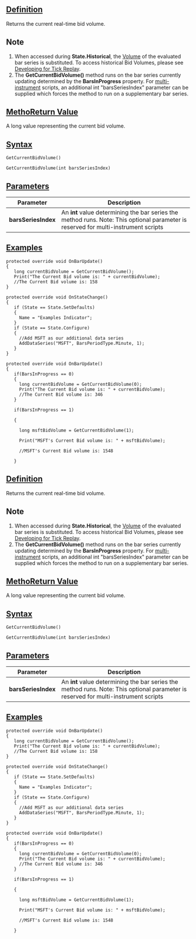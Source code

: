 ## [Definition](https://developer.ninjatrader.com/docs/desktop/getcurrentbidvolume\#definition)

Returns the current real-time bid volume.

## Note

1. When accessed during **State.Historical**, the [Volume](https://developer.ninjatrader.com/docs/desktop/volume) of the evaluated bar series is substituted. To access historical Bid Volumes, please see [Developing for Tick Replay](https://developer.ninjatrader.com/docs/desktop/developing_for_tick_replay).
2. The **GetCurrentBidVolume()** method runs on the bar series currently updating determined by the **BarsInProgress** property. For [multi-instrument](https://developer.ninjatrader.com/docs/desktop/multi_time_frame_instruments) scripts, an additional int "barsSeriesIndex" parameter can be supplied which forces the method to run on a supplementary bar series.

## [MethoReturn Value](https://developer.ninjatrader.com/docs/desktop/getcurrentbidvolume\#methoreturn-value)

A long value representing the current bid volume.

## [Syntax](https://developer.ninjatrader.com/docs/desktop/getcurrentbidvolume\#syntax)

`GetCurrentBidVolume()`

`GetCurrentBidVolume(int barsSeriesIndex)`

## [Parameters](https://developer.ninjatrader.com/docs/desktop/getcurrentbidvolume\#parameters)

| Parameter | Description |
| --- | --- |
| **barsSeriesIndex** | An **int** value determining the bar series the method runs. Note: This optional parameter is reserved for multi-instrument scripts |

## [Examples](https://developer.ninjatrader.com/docs/desktop/getcurrentbidvolume\#examples)

```jsx-150469391 csharp
protected override void OnBarUpdate()
{
   long currentBidVolume = GetCurrentBidVolume();
   Print("The Current Bid volume is: " + currentBidVolume);
   //The Current Bid volume is: 158
}

```

```jsx-150469391 csharp
protected override void OnStateChange()
{
   if (State == State.SetDefaults)
   {
     Name = "Examples Indicator";
   }
   if (State == State.Configure)
   {
     //Add MSFT as our additional data series
     AddDataSeries("MSFT", BarsPeriodType.Minute, 1);
   }
}

```

```jsx-150469391 csharp
protected override void OnBarUpdate()
{
   if(BarsInProgress == 0)
   {
     long currentBidVolume = GetCurrentBidVolume(0);
     Print("The Current Bid volume is: " + currentBidVolume);
     //The Current Bid volume is: 346
   }

   if(BarsInProgress == 1)

   {

     long msftBidVolume = GetCurrentBidVolume(1);

     Print("MSFT's Current Bid volume is: " + msftBidVolume);

     //MSFT's Current Bid volume is: 1548

   }

```

## [Definition](https://developer.ninjatrader.com/docs/desktop/getcurrentbidvolume\#definition)

Returns the current real-time bid volume.

## Note

1. When accessed during **State.Historical**, the [Volume](https://developer.ninjatrader.com/docs/desktop/volume) of the evaluated bar series is substituted. To access historical Bid Volumes, please see [Developing for Tick Replay](https://developer.ninjatrader.com/docs/desktop/developing_for_tick_replay).
2. The **GetCurrentBidVolume()** method runs on the bar series currently updating determined by the **BarsInProgress** property. For [multi-instrument](https://developer.ninjatrader.com/docs/desktop/multi_time_frame_instruments) scripts, an additional int "barsSeriesIndex" parameter can be supplied which forces the method to run on a supplementary bar series.

## [MethoReturn Value](https://developer.ninjatrader.com/docs/desktop/getcurrentbidvolume\#methoreturn-value)

A long value representing the current bid volume.

## [Syntax](https://developer.ninjatrader.com/docs/desktop/getcurrentbidvolume\#syntax)

`GetCurrentBidVolume()`

`GetCurrentBidVolume(int barsSeriesIndex)`

## [Parameters](https://developer.ninjatrader.com/docs/desktop/getcurrentbidvolume\#parameters)

| Parameter | Description |
| --- | --- |
| **barsSeriesIndex** | An **int** value determining the bar series the method runs. Note: This optional parameter is reserved for multi-instrument scripts |

## [Examples](https://developer.ninjatrader.com/docs/desktop/getcurrentbidvolume\#examples)

```jsx-150469391 csharp
protected override void OnBarUpdate()
{
   long currentBidVolume = GetCurrentBidVolume();
   Print("The Current Bid volume is: " + currentBidVolume);
   //The Current Bid volume is: 158
}

```

```jsx-150469391 csharp
protected override void OnStateChange()
{
   if (State == State.SetDefaults)
   {
     Name = "Examples Indicator";
   }
   if (State == State.Configure)
   {
     //Add MSFT as our additional data series
     AddDataSeries("MSFT", BarsPeriodType.Minute, 1);
   }
}

```

```jsx-150469391 csharp
protected override void OnBarUpdate()
{
   if(BarsInProgress == 0)
   {
     long currentBidVolume = GetCurrentBidVolume(0);
     Print("The Current Bid volume is: " + currentBidVolume);
     //The Current Bid volume is: 346
   }

   if(BarsInProgress == 1)

   {

     long msftBidVolume = GetCurrentBidVolume(1);

     Print("MSFT's Current Bid volume is: " + msftBidVolume);

     //MSFT's Current Bid volume is: 1548

   }

```